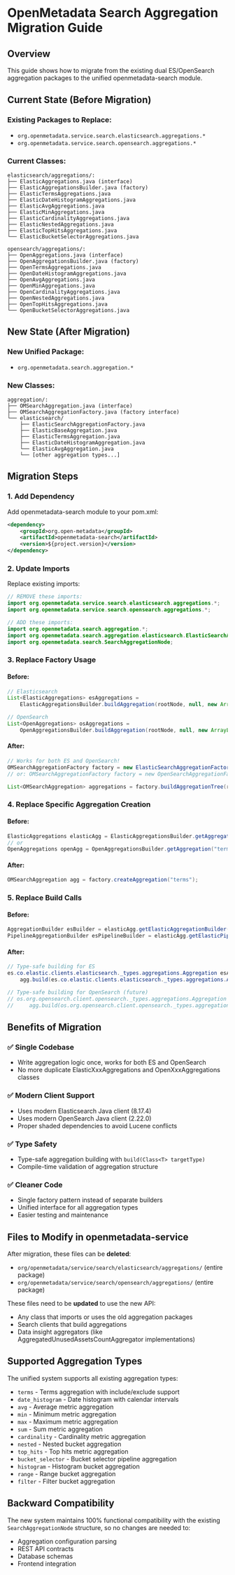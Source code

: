 # OpenMetadata Search Aggregation Migration Guide

## Overview
This guide shows how to migrate from the existing dual ES/OpenSearch aggregation packages to the unified openmetadata-search module.

## Current State (Before Migration)

### Existing Packages to Replace:
- `org.openmetadata.service.search.elasticsearch.aggregations.*`
- `org.openmetadata.service.search.opensearch.aggregations.*`

### Current Classes:
```
elasticsearch/aggregations/:
├── ElasticAggregations.java (interface)
├── ElasticAggregationsBuilder.java (factory)
├── ElasticTermsAggregations.java
├── ElasticDateHistogramAggregations.java  
├── ElasticAvgAggregations.java
├── ElasticMinAggregations.java
├── ElasticCardinalityAggregations.java
├── ElasticNestedAggregations.java
├── ElasticTopHitsAggregations.java
└── ElasticBucketSelectorAggregations.java

opensearch/aggregations/:
├── OpenAggregations.java (interface)
├── OpenAggregationsBuilder.java (factory)
├── OpenTermsAggregations.java
├── OpenDateHistogramAggregations.java
├── OpenAvgAggregations.java
├── OpenMinAggregations.java
├── OpenCardinalityAggregations.java
├── OpenNestedAggregations.java
├── OpenTopHitsAggregations.java
└── OpenBucketSelectorAggregations.java
```

## New State (After Migration)

### New Unified Package:
- `org.openmetadata.search.aggregation.*`

### New Classes:
```
aggregation/:
├── OMSearchAggregation.java (interface)
├── OMSearchAggregationFactory.java (factory interface)
└── elasticsearch/
    ├── ElasticSearchAggregationFactory.java
    ├── ElasticBaseAggregation.java
    ├── ElasticTermsAggregation.java
    ├── ElasticDateHistogramAggregation.java
    └── ElasticAvgAggregation.java
    └── [other aggregation types...]
```

## Migration Steps

### 1. Add Dependency
Add openmetadata-search module to your pom.xml:
```xml
<dependency>
    <groupId>org.open-metadata</groupId>
    <artifactId>openmetadata-search</artifactId>
    <version>${project.version}</version>
</dependency>
```

### 2. Update Imports
Replace existing imports:
```java
// REMOVE these imports:
import org.openmetadata.service.search.elasticsearch.aggregations.*;
import org.openmetadata.service.search.opensearch.aggregations.*;

// ADD these imports:
import org.openmetadata.search.aggregation.*;
import org.openmetadata.search.aggregation.elasticsearch.ElasticSearchAggregationFactory;
import org.openmetadata.search.SearchAggregationNode;
```

### 3. Replace Factory Usage

#### Before:
```java
// Elasticsearch
List<ElasticAggregations> esAggregations = 
    ElasticAggregationsBuilder.buildAggregation(rootNode, null, new ArrayList<>());

// OpenSearch  
List<OpenAggregations> osAggregations =
    OpenAggregationsBuilder.buildAggregation(rootNode, null, new ArrayList<>());
```

#### After:
```java
// Works for both ES and OpenSearch!
OMSearchAggregationFactory factory = new ElasticSearchAggregationFactory();
// or: OMSearchAggregationFactory factory = new OpenSearchAggregationFactory(); // Future

List<OMSearchAggregation> aggregations = factory.buildAggregationTree(rootNode);
```

### 4. Replace Specific Aggregation Creation

#### Before:
```java
ElasticAggregations elasticAgg = ElasticAggregationsBuilder.getAggregation("terms");
// or
OpenAggregations openAgg = OpenAggregationsBuilder.getAggregation("terms");
```

#### After:
```java
OMSearchAggregation agg = factory.createAggregation("terms");
```

### 5. Replace Build Calls

#### Before:
```java
AggregationBuilder esBuilder = elasticAgg.getElasticAggregationBuilder();
PipelineAggregationBuilder esPipelineBuilder = elasticAgg.getElasticPipelineAggregationBuilder();
```

#### After:
```java
// Type-safe building for ES
es.co.elastic.clients.elasticsearch._types.aggregations.Aggregation esAgg = 
    agg.build(es.co.elastic.clients.elasticsearch._types.aggregations.Aggregation.class);

// Type-safe building for OpenSearch (future)
// os.org.opensearch.client.opensearch._types.aggregations.Aggregation osAgg = 
//     agg.build(os.org.opensearch.client.opensearch._types.aggregations.Aggregation.class);
```

## Benefits of Migration

### ✅ **Single Codebase**
- Write aggregation logic once, works for both ES and OpenSearch
- No more duplicate ElasticXxxAggregations and OpenXxxAggregations classes

### ✅ **Modern Client Support**
- Uses modern Elasticsearch Java client (8.17.4)
- Uses modern OpenSearch Java client (2.22.0)
- Proper shaded dependencies to avoid Lucene conflicts

### ✅ **Type Safety**
- Type-safe aggregation building with `build(Class<T> targetType)`
- Compile-time validation of aggregation structure

### ✅ **Cleaner Code**
- Single factory pattern instead of separate builders
- Unified interface for all aggregation types
- Easier testing and maintenance

## Files to Modify in openmetadata-service

After migration, these files can be **deleted**:
- `org/openmetadata/service/search/elasticsearch/aggregations/` (entire package)
- `org/openmetadata/service/search/opensearch/aggregations/` (entire package)

These files need to be **updated** to use the new API:
- Any class that imports or uses the old aggregation packages
- Search clients that build aggregations
- Data insight aggregators (like AggregatedUnusedAssetsCountAggregator implementations)

## Supported Aggregation Types

The unified system supports all existing aggregation types:
- `terms` - Terms aggregation with include/exclude support
- `date_histogram` - Date histogram with calendar intervals
- `avg` - Average metric aggregation
- `min` - Minimum metric aggregation
- `max` - Maximum metric aggregation
- `sum` - Sum metric aggregation
- `cardinality` - Cardinality metric aggregation
- `nested` - Nested bucket aggregation
- `top_hits` - Top hits metric aggregation
- `bucket_selector` - Bucket selector pipeline aggregation
- `histogram` - Histogram bucket aggregation
- `range` - Range bucket aggregation
- `filter` - Filter bucket aggregation

## Backward Compatibility

The new system maintains 100% functional compatibility with the existing `SearchAggregationNode` structure, so no changes are needed to:
- Aggregation configuration parsing
- REST API contracts
- Database schemas
- Frontend integration